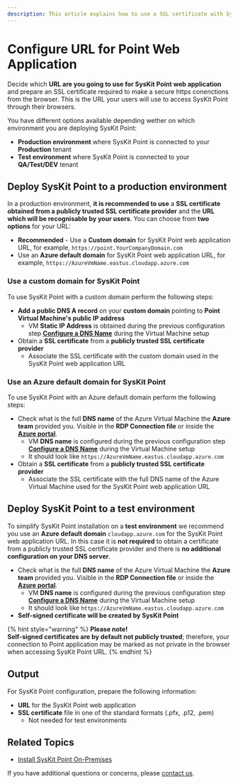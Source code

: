 ```yaml
---
description: This article explains how to use a SSL certificate with SysKit Point.
---
```


# Configure URL for Point Web Application

Decide which **URL are you going to use for SysKit Point web application** and prepare an SSL certificate required to make a secure https conenctions from the browser. This is the URL your users will use to access SysKit Point through their browsers.

You have different options available depending wether on which environment you are deploying SysKit Point:

* **Production environment** where SysKit Point is connected to your **Production** tenant
* **Test environment** where SysKit Point is connected to your **QA/Test/DEV** tenant

## Deploy SysKit Point to a production environment

In a production environment, **it is recommended to use** a **SSL certificate obtained from a publicly trusted SSL certificate provider** and the **URL which will be recognisable by your users**. You can choose from **two options** for your URL:

* **Recommended** - Use a **Custom domain** for SysKit Point web application URL, for example,  `https://point.YourCompanyDomain.com`
* Use an **Azure default domain** for SysKit Point web application URL, for example, `https://AzureVmName.eastus.cloudapp.azure.com`

### Use a custom domain for SysKit Point

To use SysKit Point with a custom domain perform the following steps:

* **Add a public DNS A record** on your **custom domain** pointing to **Point Virtual Machine's public IP address**
  * VM **Static IP Address** is obtained during the previous configuration step [**Configure a DNS Name**](create-azure-vm.md#configure-a-dns-name) during the Virtual Machine setup
* Obtain a **SSL certificate** from a **publicly trusted SSL certificate provider**
  * Associate the SSL certificate with the custom domain used in the SysKit Point web application URL

### Use an Azure default domain for SysKit Point

To use SysKit Point with an Azure default domain perform the following steps:

* Check what is the full **DNS name** of the Azure Virtual Machine the **Azure team** provided you. Visible in the **RDP Connection file** or inside the [**Azure portal**](https://portal.azure.com).
  * VM **DNS name** is configured during the previous configuration step [**Configure a DNS Name**](create-azure-vm.md#configure-a-dns-name) during the Virtual Machine setup
  * It should look like `https://AzureVmName.eastus.cloudapp.azure.com`
* Obtain a **SSL certificate** from a **publicly trusted SSL certificate provider**
  * Associate the SSL certificate with the full DNS name of the Azure Virtual Machine used for the SysKit Point web application URL

## Deploy SysKit Point to a test environment

To simplify SysKit Point installation on a **test environment** we recommend you use an **Azure default domain** `cloudapp.azure.com` for the SysKit Point web application URL. In this case it is **not required** to obtain a certificate from a publicly trusted SSL certificate provider and there is **no additional configuration on your DNS server**.

* Check what is the full **DNS name** of the Azure Virtual Machine the **Azure team** provided you. Visible in the **RDP Connection file** or inside the [**Azure portal**](https://portal.azure.com). 
  * VM **DNS name** is configured during the previous configuration step [**Configure a DNS Name**](create-azure-vm.md#configure-a-dns-name) during the Virtual Machine setup
  * It should look like `https://AzureVmName.eastus.cloudapp.azure.com`
* **Self-signed certificate will be created by SysKit Point**

{% hint style="warning" %}
**Please note!**  
**Self-signed certificates are by default not publicly trusted**; therefore, your connection to Point application may be marked as not private in the browser when accessing SysKit Point URL.
{% endhint %}

## Output

For SysKit Point configuration, prepare the following information:

* **URL** for the SysKit Point web application
* **SSL certificate** file in one of the standard formats \(.pfx, .p12, .pem\)
  * Not needed for test environments





## Related Topics

* [Install SysKit Point On-Premises](overview.md)

If you have additional questions or concerns, please [contact us](https://www.syskit.com/contact-us/).

